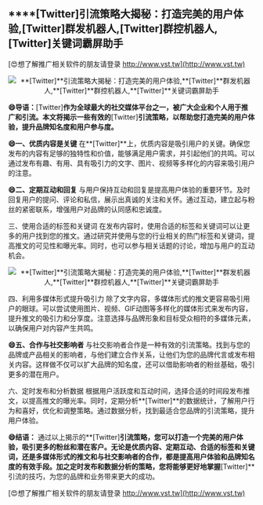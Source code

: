 ## ****[Twitter]**引流策略大揭秘：打造完美的用户体验,**[Twitter]**群发机器人,**[Twitter]**群控机器人,**[Twitter]**关键词霸屏助手**

[😍想了解推广相关软件的朋友请登录 http://www.vst.tw](http://www.vst.tw)

 <center><img src="https://vst.tw/MP4/tuiguang/png/8.png" alt="**[Twitter]**引流策略大揭秘：打造完美的用户体验,**[Twitter]**群发机器人,**[Twitter]**群控机器人,**[Twitter]**关键词霸屏助手"></center>

**😄导语：**[Twitter]**作为全球最大的社交媒体平台之一，被广大企业和个人用于推广和引流。本文将揭示一些有效的**[Twitter]**引流策略，以帮助您打造完美的用户体验，提升品牌知名度和用户参与度。**

**😄一、优质内容是关键**
在**[Twitter]**上，优质内容是吸引用户的关键。确保您发布的内容有足够的独特性和价值，能够满足用户需求，并引起他们的共鸣。可以通过发布有趣、有用、具有吸引力的文字、图片、视频等多样化的内容来吸引用户的注意。

**😄二、定期互动和回复**
与用户保持互动和回复是提高用户体验的重要环节。及时回复用户的提问、评论和私信，展示出真诚的关注和关怀。通过互动，建立起与粉丝的紧密联系，增强用户对品牌的认同感和忠诚度。

三、使用合适的标签和关键词
在发布内容时，使用合适的标签和关键词可以让更多的用户找到您的推文。通过研究并使用与您的行业相关的热门标签和关键词，提高推文的可见性和曝光率。同时，也可以参与相关话题的讨论，增加与用户的互动机会。

 <center><img src="https://vst.tw/MP4/tuiguang/png/4.png" alt="**[Twitter]**引流策略大揭秘：打造完美的用户体验,**[Twitter]**群发机器人,**[Twitter]**群控机器人,**[Twitter]**关键词霸屏助手"></center>

四、利用多媒体形式提升吸引力
除了文字内容，多媒体形式的推文更容易吸引用户的眼球。可以尝试使用图片、视频、GIF动图等多样化的媒体形式来发布内容，提升推文的吸引力和分享度。注意选择与品牌形象和目标受众相符的多媒体元素，以确保用户对内容产生共鸣。

**😄五、合作与社交影响者**
与社交影响者合作是一种有效的引流策略。找到与您的品牌或产品相关的影响者，与他们建立合作关系，让他们为您的品牌代言或发布相关内容。这样做不仅可以扩大品牌的知名度，还可以借助影响者的粉丝基础，吸引更多的潜在用户。

六、定时发布和分析数据
根据用户活跃度和互动时间，选择合适的时间段发布推文，以提高推文的曝光率。同时，定期分析**[Twitter]**的数据统计，了解用户行为和喜好，优化和调整策略。通过数据分析，找到最适合您品牌的引流策略，提升用户体验。

**😄结语：**
通过以上揭示的**[Twitter]**引流策略，您可以打造一个完美的用户体验，吸引更多的粉丝和潜在客户。无论是优质内容、定期互动、合适的标签和关键词，还是多媒体形式的推文和与社交影响者的合作，都是提高用户体验和品牌知名度的有效手段。加之定时发布和数据分析的策略，您将能够更好地掌握**[Twitter]**引流的技巧，为您的品牌和业务带来更大的成功。

[😍想了解推广相关软件的朋友请登录 http://www.vst.tw](http://www.vst.tw)



